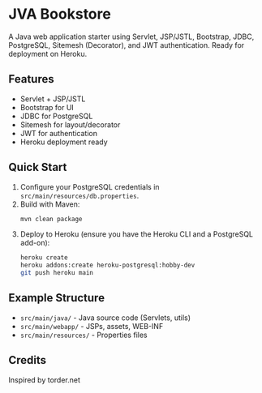 # JVA Bookstore

A Java web application starter using Servlet, JSP/JSTL, Bootstrap, JDBC, PostgreSQL, Sitemesh (Decorator), and JWT authentication. Ready for deployment on Heroku.

## Features
- Servlet + JSP/JSTL
- Bootstrap for UI
- JDBC for PostgreSQL
- Sitemesh for layout/decorator
- JWT for authentication
- Heroku deployment ready

## Quick Start
1. Configure your PostgreSQL credentials in `src/main/resources/db.properties`.
2. Build with Maven:
   ```sh
   mvn clean package
   ```
3. Deploy to Heroku (ensure you have the Heroku CLI and a PostgreSQL add-on):
   ```sh
   heroku create
   heroku addons:create heroku-postgresql:hobby-dev
   git push heroku main
   ```

## Example Structure
- `src/main/java/` - Java source code (Servlets, utils)
- `src/main/webapp/` - JSPs, assets, WEB-INF
- `src/main/resources/` - Properties files

## Credits
Inspired by torder.net